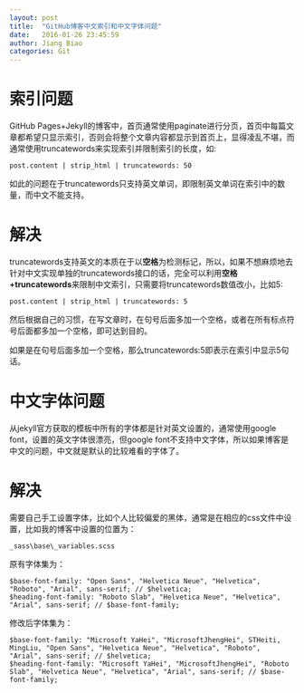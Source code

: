 ```yaml
---
layout: post
title:  "GitHub博客中文索引和中文字体问题"
date:   2016-01-26 23:45:59
author: Jiang Biao
categories: Git
---
```

# 索引问题

GitHub Pages+Jekyll的博客中，首页通常使用paginate进行分页，首页中每篇文章都希望只显示索引，否则会将整个文章内容都显示到首页上，显得凌乱不堪，而通常使用truncatewords来实现索引并限制索引的长度，如:

	post.content | strip_html | truncatewords: 50
			

如此的问题在于truncatewords只支持英文单词，即限制英文单词在索引中的数量，而中文不能支持。

# 解决
truncatewords支持英文的本质在于以**空格**为检测标记，所以，如果不想麻烦地去针对中文实现单独的truncatewords接口的话，完全可以利用**空格+truncatewords**来限制中文索引，只需要将truncatewords数值改小，比如5:

	post.content | strip_html | truncatewords: 5
	

然后根据自己的习惯，在写文章时，在句号后面多加一个空格，或者在所有标点符号后面都多加一个空格，即可达到目的。

如果是在句号后面多加一个空格，那么truncatewords:5即表示在索引中显示5句话。

# 中文字体问题

从jekyll官方获取的模板中所有的字体都是针对英文设置的，通常使用google font，设置的英文字体很漂亮，但google font不支持中文字体，所以如果博客是中文的问题，中文就是默认的比较难看的字体了。

# 解决
需要自己手工设置字体，比如个人比较偏爱的黑体，通常是在相应的css文件中设置，比如我的博客中设置的位置为：

	_sass\base\_variables.scss

原有字体集为：

	$base-font-family: "Open Sans", "Helvetica Neue", "Helvetica", "Roboto", "Arial", sans-serif; // $helvetica;
	$heading-font-family: "Roboto Slab", "Helvetica Neue", "Helvetica", "Arial", sans-serif; // $base-font-family;


修改后字体集为：

	$base-font-family: "Microsoft YaHei", "MicrosoftJhengHei", STHeiti, MingLiu, "Open Sans", "Helvetica Neue", "Helvetica", "Roboto", "Arial", sans-serif; // $helvetica;
	$heading-font-family: "Microsoft YaHei", "MicrosoftJhengHei", "Roboto Slab", "Helvetica Neue", "Helvetica", "Arial", sans-serif; // $base-font-family;